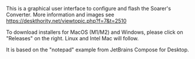 This is a graphical user interface to configure and flash the Soarer's Converter.
More information and images see https://deskthority.net/viewtopic.php?f=7&t=2510

To download installers for MacOS (M1/M2) and Windows, please click on "Releases" on the right.
Linux and Intel Mac will follow.

It is based on the "notepad" example from JetBrains Compose for Desktop.

